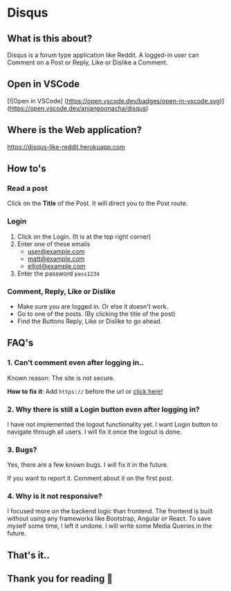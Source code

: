 # Disqus

## What is this about?
Disqus is a forum type application like Reddit. A logged-in user can Comment on a Post or Reply, Like or Dislike a Comment.

## Open in VSCode
[![Open in VSCode]
(https://open.vscode.dev/badges/open-in-vscode.svg)]
(https://open.vscode.dev/anjanpoonacha/disqus)

## Where is the Web application?
https://disqus-like-reddit.herokuapp.com

## How to's
### Read a post
Click on the **Title** of the Post. It will direct you to the Post route.

### Login
1. Click on the Login. (It is at the top right corner)
2. Enter one of these emails
	* user@example.com
	* matt@example.com
	* elliot@example.com
3. Enter the password `pass1234`

### Comment, Reply, Like or Dislike
* Make sure you are logged in. Or else it doesn't work.
* Go to one of the posts. (By clicking the title of the post)
* Find the Buttons Reply, Like or Dislike to go ahead.

## FAQ's
### 1. Can't comment even after logging in..
Known reason: The site is not secure.

**How to fix it**: Add `https://` before the url or [click here!](https://disqus-like-reddit.herokuapp.com)

### 2. Why there is still a Login button even after logging in?
I have not implemented the logout functionality yet. I want Login button to navigate through all users. I will fix it once the logout is done.

### 3. Bugs?
Yes, there are a few known bugs. I will fix it in the future.

If you want to report it. Comment about it on the first post.

### 4. Why is it not responsive?
I focused more on the backend logic than frontend. The frontend is built without using any frameworks like Bootstrap, Angular or React. To save myself some time, I left it undone. I will write some Media Queries in the future.

## That's it..
## Thank you for reading 🙏 


